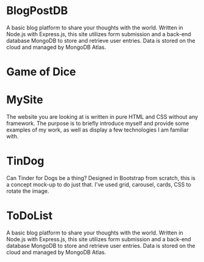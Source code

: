 # BlogPostDB
A basic blog platform to share your thoughts with the world. Written in Node.js with Express.js, this site utilizes form submission and a back-end database MongoDB to store and retrieve user entries. Data is stored on the cloud and managed by MongoDB Atlas.
 
 # Game of Dice
 # MySite
 The website you are looking at is written in pure HTML and CSS without any framework. The purpose is to briefly introduce myself and provide some examples of my work, as well as  display a few technologies I am familiar with.
      
 # TinDog
 Can Tinder for Dogs be a thing? Designed in Bootstrap from scratch, this is a concept mock-up to do just that. I've used grid, carousel, cards, CSS to rotate the image.     
      
 # ToDoList
 A basic blog platform to share your thoughts with the world. Written in Node.js with Express.js, this site utilizes form submission and a back-end database MongoDB to store and retrieve user entries. Data is stored on the cloud and managed by MongoDB Atlas.
      

